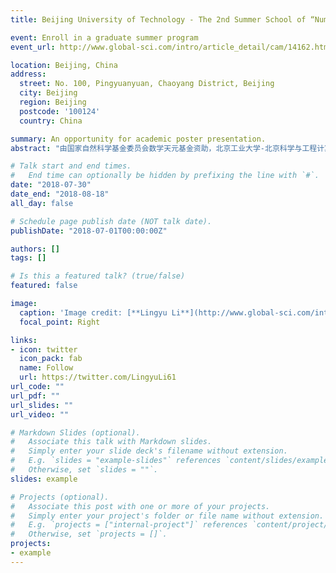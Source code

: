 ```yaml
---
title: Beijing University of Technology - The 2nd Summer School of “Numerical Methods and Theory of Partial Differential Equations"

event: Enroll in a graduate summer program
event_url: http://www.global-sci.com/intro/article_detail/cam/14162.html

location: Beijing, China
address:
  street: No. 100, Pingyuanyuan, Chaoyang District, Beijing
  city: Beijing
  region: Beijing
  postcode: '100124'
  country: China

summary: An opportunity for academic poster presentation.
abstract: "由国家自然科学基金委员会数学天元基金资助，北京工业大学-北京科学与工程计算研究院承办的第二届“偏微分方程数值方法与理论”暑期学校于2018年8月18日在京胜利闭幕。本次暑期学校从2018年7月30日开始，为期三周，来自全国43所高校的120余名学员参加本次暑期学校。课程包括《有限元基础与新方法》、《随机偏微分方程》、《反问题及其应用导论》、《偏微分方程约束优化和最优控制》四门课程，主讲教师是许进超、陈龙、胡俊 、吴朔男、邹军、张中强、刘宏宇、金邦梯和张立卫等九位国际知名学者，并配备了青年教师为助教，为学员们讲解习题、答疑解惑、批改作业、命题考试与批阅试卷。为了进一步开拓学员们的学术视野、了解学术前沿，本次暑期学校在最后两天还组织了“偏微分方程数值方法与理论前沿研讨会”，十余位青年才俊作了精彩的学术报告。"

# Talk start and end times.
#   End time can optionally be hidden by prefixing the line with `#`.
date: "2018-07-30"
date_end: "2018-08-18"
all_day: false

# Schedule page publish date (NOT talk date).
publishDate: "2018-07-01T00:00:00Z"

authors: []
tags: []

# Is this a featured talk? (true/false)
featured: false

image:
  caption: 'Image credit: [**Lingyu Li**](http://www.global-sci.com/intro/article_detail/cam/14162.html)'
  focal_point: Right

links:
- icon: twitter
  icon_pack: fab
  name: Follow
  url: https://twitter.com/LingyuLi61
url_code: ""
url_pdf: ""
url_slides: ""
url_video: ""

# Markdown Slides (optional).
#   Associate this talk with Markdown slides.
#   Simply enter your slide deck's filename without extension.
#   E.g. `slides = "example-slides"` references `content/slides/example-slides.md`.
#   Otherwise, set `slides = ""`.
slides: example

# Projects (optional).
#   Associate this post with one or more of your projects.
#   Simply enter your project's folder or file name without extension.
#   E.g. `projects = ["internal-project"]` references `content/project/deep-learning/index.md`.
#   Otherwise, set `projects = []`.
projects:
- example
---
```


<!-- {{% callout note %}}
Click on the **Slides** button above to view the built-in slides feature.
{{% /callout %}}

Slides can be added in a few ways:

- **Create** slides using Wowchemy's [*Slides*](https://wowchemy.com/docs/managing-content/#create-slides) feature and link using `slides` parameter in the front matter of the talk file
- **Upload** an existing slide deck to `static/` and link using `url_slides` parameter in the front matter of the talk file
- **Embed** your slides (e.g. Google Slides) or presentation video on this page using [shortcodes](https://wowchemy.com/docs/writing-markdown-latex/).

#Further event details, including [page elements](https://wowchemy.com/docs/writing-markdown-latex/) such as image galleries, can be added to the body of this page. -->
